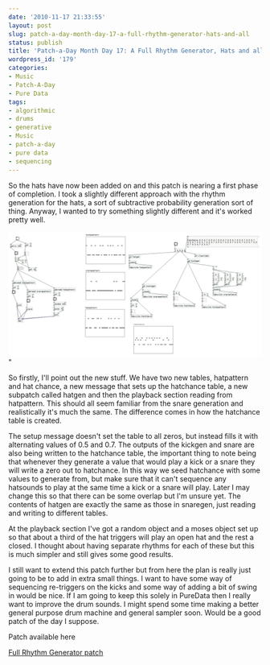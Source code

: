 ```yaml
---
date: '2010-11-17 21:33:55'
layout: post
slug: patch-a-day-month-day-17-a-full-rhythm-generator-hats-and-all
status: publish
title: 'Patch-a-Day Month Day 17: A Full Rhythm Generator, Hats and all'
wordpress_id: '179'
categories:
- Music
- Patch-A-Day
- Pure Data
tags:
- algorithmic
- drums
- generative
- Music
- patch-a-day
- pure data
- sequencing
---
```


So the hats have now been added on and this patch is nearing a first phase of completion. I took a slightly different approach with the rhythm generation for the hats, a sort of subtractive probability generation sort of thing. Anyway, I wanted to try something slightly different and it's worked pretty well.



![Full Rhythm Generator](/a/2010-11-17-patch-a-day-month-day-17-a-full-rhythm-generator-hats-and-all/17-FullRhythmGenerator.png)"

So firstly, I'll point out the new stuff. We have two new tables, hatpattern and hat chance, a new message that sets up the hatchance table, a new subpatch called hatgen and then the playback section reading from hatpattern. This should all seem familiar from the snare generation and realistically it's much the same. The difference comes in how the hatchance table is created.

The setup message doesn't set the table to all zeros, but instead fills it with alternating values of 0.5 and 0.7. The outputs of the kickgen and snare are also being written to the hatchance table, the important thing to note being that whenever they generate a value that would play a kick or a snare they will write a zero out to hatchance. In this way we seed hatchance with some values to generate from, but make sure that it can't sequence any hatsounds to play at the same time a kick or a snare will play. Later I may change this so that there can be some overlap but I'm unsure yet. The contents of hatgen are exactly the same as those in snaregen, just reading and writing to different tables.

At the playback section I've got a random object and a moses object set up so that about a third of the hat triggers will play an open hat and the rest a closed. I thought about having separate rhythms for each of these but this is much simpler and still gives some good results.

I still want to extend this patch further but from here the plan is really just going to be to add in extra small things. I want to have some way of sequencing re-triggers on the kicks and some way of adding a bit of swing in would be nice. If I am going to keep this solely in PureData then I really want to improve the drum sounds. I might spend some time making a better general purpose drum machine and general sampler soon. Would be a good patch of the day I suppose.

Patch available here

[Full Rhythm Generator patch](/a/2010-11-17-patch-a-day-month-day-17-a-full-rhythm-generator-hats-and-all/17-FullRhythmGenerator.zip)
